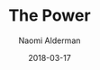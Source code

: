 ---
title: The Power
book: the-power
author: Naomi Alderman
kindle: false
date: 2018-03-17
tags: posts
---
